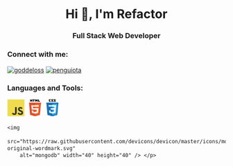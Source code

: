 <h1 align="center">Hi 👋, I'm Refactor</h1>
<h3 align="center">Full Stack Web Developer</h3>

<h3 align="left">Connect with me:</h3>
<p align="left">
    <a href="https://instagram.com/goddeloss" target="blank"><img align="center"
            src="https://raw.githubusercontent.com/rahuldkjain/github-profile-readme-generator/master/src/images/icons/Social/instagram.svg"
            alt="goddeloss" height="30" width="40" /></a>
    <a href="https://discord.gg/penguiota" target="blank"><img align="center"
            src="https://raw.githubusercontent.com/rahuldkjain/github-profile-readme-generator/master/src/images/icons/Social/discord.svg"
            alt="penguiota" height="30" width="40" /></a>
</p>

<h3 align="left">Languages and Tools:</h3>
<p align="left"><img
        src="https://raw.githubusercontent.com/devicons/devicon/master/icons/javascript/javascript-original.svg"
        alt="javascript" width="40" height="40" />
     <img
        src="https://raw.githubusercontent.com/devicons/devicon/master/icons/html5/html5-original-wordmark.svg"
        alt="html5" width="40" height="40" /><img
        src="https://raw.githubusercontent.com/devicons/devicon/master/icons/css3/css3-original-wordmark.svg" alt="css3"
        width="40" height="40" /> 
      



    
    <img
        src="https://raw.githubusercontent.com/devicons/devicon/master/icons/mongodb/mongodb-original-wordmark.svg"
        alt="mongodb" width="40" height="40" /> </p>
